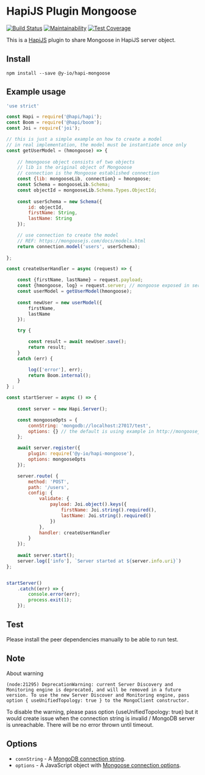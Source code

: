 # HapiJS Plugin Mongoose 

[![Build Status](https://travis-ci.org/yauri-io/hapi-mongoose.svg?branch=master)](https://travis-ci.org/yauri-io/hapi-mongoose)
[![Maintainability](https://api.codeclimate.com/v1/badges/118a5236e2142d8b965c/maintainability)](https://codeclimate.com/github/yauri-io/hapi-mongoose/maintainability)
[![Test Coverage](https://api.codeclimate.com/v1/badges/118a5236e2142d8b965c/test_coverage)](https://codeclimate.com/github/yauri-io/hapi-mongoose/test_coverage)

This is a [HapiJS](https://hapi.dev) plugin to share Mongoose in HapiJS server object.

## Install

```
npm install --save @y-io/hapi-mongoose
```

## Example usage

```javascript
'use strict'

const Hapi = require('@hapi/hapi');
const Boom = require('@hapi/boom');
const Joi = require('joi');

// this is just a simple example on how to create a model
// in real implementation, the model must be instantiate once only
const getUserModel = (hmongoose) => {
    
    // hmongoose object consists of two objects
    // lib is the original object of Mongooose
    // connection is the Mongoose established connection
    const {lib: mongooseLib, connection} = hmongoose;
    const Schema = mongooseLib.Schema;
    const objectId = mongooseLib.Schema.Types.ObjectId;
    
    const userSchema = new Schema({
        id: objectId,
        firstName: String,
        lastName: String
    });

    // use connection to create the model
    // REF: https://mongoosejs.com/docs/models.html
    return connection.model('users', userSchema);
    
};

const createUserHandler = async (request) => {

    const {firstName, lastName} = request.payload;
    const {hmongoose, log} = request.server; // mongoose exposed in server object as hmongoose
    const userModel = getUserModel(hmongoose);
    
    const newUser = new userModel({
        firstName,
        lastName
    });

    try {

        const result = await newUser.save();
        return result;
    }
    catch (err) {

        log(['error'], err);
        return Boom.internal();
    }
} ;

const startServer = async () => {
    
    const server = new Hapi.Server();

    const mongooseOpts = {
        connString: 'mongodb://localhost:27017/test',
        options: {} // the default is using example in http://mongoosejs.com/docs/connections.html#options
    };

    await server.register({
        plugin: require('@y-io/hapi-mongoose'),
        options: mongooseOpts
    });

    server.route( {
        method: 'POST',
        path: '/users',
        config: {
            validate: {
                payload: Joi.object().keys({
                    firstName: Joi.string().required(),
                    lastName: Joi.string().required()
                })
            },
            handler: createUserHandler        
        }
    });
    
    await server.start();
    server.log(['info'], `Server started at ${server.info.uri}`)
};


startServer()
    .catch((err) => { 
        console.error(err); 
        process.exit(1);
    });
```

## Test
Please install the peer dependencies manually to be able to run test.

## Note
About warning
```
(node:21295) DeprecationWarning: current Server Discovery and Monitoring engine is deprecated, and will be removed in a future version. To use the new Server Discover and Monitoring engine, pass option { useUnifiedTopology: true } to the MongoClient constructor.
```
To disable the warning, please pass option {useUnifiedTopology: true} but it would create issue when the connection string is invalid / MongoDB server is unreachable. There will be no error thrown until timeout.


## Options

* `connString` - A [MongoDB connection string](https://docs.mongodb.org/v4.0/reference/connection-string/).
* `options` - A JavaScript object with [Mongoose connection options](https://mongoosejs.com/docs/connections.html#options).
